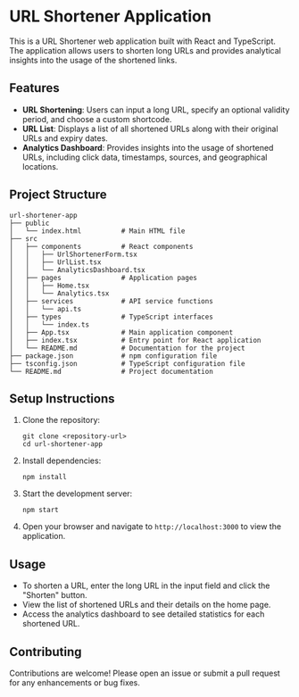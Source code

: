 # URL Shortener Application

This is a URL Shortener web application built with React and TypeScript. The application allows users to shorten long URLs and provides analytical insights into the usage of the shortened links.

## Features

- **URL Shortening**: Users can input a long URL, specify an optional validity period, and choose a custom shortcode.
- **URL List**: Displays a list of all shortened URLs along with their original URLs and expiry dates.
- **Analytics Dashboard**: Provides insights into the usage of shortened URLs, including click data, timestamps, sources, and geographical locations.

## Project Structure

```
url-shortener-app
├── public
│   └── index.html          # Main HTML file
├── src
│   ├── components          # React components
│   │   ├── UrlShortenerForm.tsx
│   │   ├── UrlList.tsx
│   │   └── AnalyticsDashboard.tsx
│   ├── pages               # Application pages
│   │   ├── Home.tsx
│   │   └── Analytics.tsx
│   ├── services            # API service functions
│   │   └── api.ts
│   ├── types               # TypeScript interfaces
│   │   └── index.ts
│   ├── App.tsx             # Main application component
│   ├── index.tsx           # Entry point for React application
│   └── README.md           # Documentation for the project
├── package.json            # npm configuration file
├── tsconfig.json           # TypeScript configuration file
└── README.md               # Project documentation
```

## Setup Instructions

1. Clone the repository:
   ```
   git clone <repository-url>
   cd url-shortener-app
   ```

2. Install dependencies:
   ```
   npm install
   ```

3. Start the development server:
   ```
   npm start
   ```

4. Open your browser and navigate to `http://localhost:3000` to view the application.

## Usage

- To shorten a URL, enter the long URL in the input field and click the "Shorten" button.
- View the list of shortened URLs and their details on the home page.
- Access the analytics dashboard to see detailed statistics for each shortened URL.

## Contributing

Contributions are welcome! Please open an issue or submit a pull request for any enhancements or bug fixes.